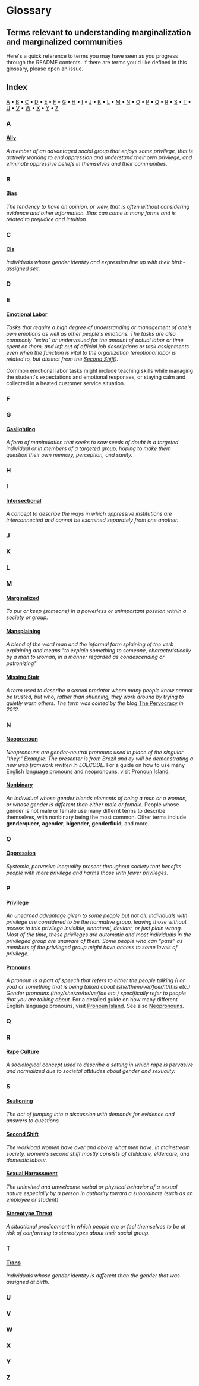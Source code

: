 # Glossary

## Terms relevant to understanding marginalization and marginalized communities

Here's a quick reference to terms you may have seen as you progress through the README contents. If there are terms you'd like defined in this glossary, please open an issue.

## Index
[A](#a) • [B](#b) • [C](#c) • [D](#d) • [E](#e) • [F](#f) • [G](#G) • [H](#h) • [I](#i) • [J](#j) • [K](#k) • [L](#l) • [M](#m) • [N](#n) • [O](#o) • [P](#p) • [Q](#Q) • [R](#R) • [S](#s) • [T](#t) • [U](#U) • [V](#V) • [W](#W) • [X](#X) • [Y](#Y) • [Z](#Z)

### A

#### [Ally](https://everydayfeminism.com/2013/11/things-allies-need-to-know/)

*A member of an advantaged social group that enjoys some privilege, that is _actively_ working to end oppression and understand their own privilege, and eliminate oppressive beliefs in themselves and their communities.*

### B

#### [Bias](https://en.wikipedia.org/wiki/Bias)

*The tendency to have an opinion, or view, that is often without considering evidence and other information. Bias can come in many forms and is related to prejudice and intuition*

### C

#### [Cis](http://itspronouncedmetrosexual.com/2011/11/list-of-cisgender-privileges/)

*Individuals whose gender identity and expression line up with their birth-assigned sex.*

### D
### E

#### [Emotional Labor](http://geekfeminism.wikia.com/wiki/Emotional_labor)

*Tasks that require a high degree of understanding or management of one's own emotions as well as other people's emotions. The tasks are also commonly "extra" or undervalued for the amount of actual labor or time spent on them, and left out of official job descriptions or task assignments even when the function is vital to the organization (emotional labor is related to, but distinct from the [Second Shift](#second-shift--the-workload-women-have-over-and-above-what-men-have-in-mainstream-society-womens-second-shift-mostly-consists-of-childcare-eldercare-and-domestic-labour)).*

Common emotional labor tasks might include teaching skills while managing the student's expectations and emotional responses, or staying calm and collected in a heated customer service situation.

### F
### G

#### [Gaslighting](http://www.thehotline.org/2014/05/29/what-is-gaslighting/)

*A form of manipulation that seeks to sow seeds of doubt in a targeted individual or in members of a targeted group, hoping to make them question their own memory, perception, and sanity.*

### H
### I

#### [Intersectional](http://geekfeminism.wikia.com/wiki/Intersectionality)

*A concept to describe the ways in which oppressive institutions are interconnected and cannot be examined separately from one another.*

### J
### K
### L
### M


#### [Marginalized](https://en.wikipedia.org/wiki/Social_exclusion)

*To put or keep (someone) in a powerless or unimportant position within a society or group.*

#### [Mansplaining](https://en.wikipedia.org/wiki/Mansplaining)

*A blend of the word man and the informal form splaining of the verb explaining and means "to explain something to someone, characteristically by a man to woman, in a manner regarded as condescending or patronizing"*

#### [Missing Stair](https://en.wikipedia.org/wiki/Missing_stair)

*A term used to describe a sexual predator whom many people know cannot be trusted, but who, rather than shunning, they work around by trying to quietly warn others. The term was coined by the blog* [The Pervocracy](http://pervocracy.blogspot.com/2012/06/missing-stair.html) *in 2012.*


### N

#### [Neopronoun](https://nonbinary.miraheze.org/wiki/List_of_neopronouns)

*Neopronouns are gender-neutral pronouns used in place of the singular "they." Example: The presenter is from Brazil and ey will be demonstrating a new web framwork written in LOLCODE.* For a guide on how to use many English language [pronouns](#pronouns) and neopronouns, visit [Pronoun Island](https://pronoun.is/).

#### [Nonbinary](https://transequality.org/issues/resources/understanding-non-binary-people-how-to-be-respectful-and-supportive)

*An individual whose gender blends elements of being a man or a woman, or whose gender is different than either male or female.* People whose gender is not male or female use many differnt terms to describe themselves, with nonbinary being the most common. Other terms include **genderqueer**, **agender**, **bigender**, **genderfluid**, and more.

### O

#### [Oppression](https://www.huffingtonpost.com/chris-boeskool/when-youre-accustomed-to-privilege_b_9460662.html)

*Systemic, pervasive inequality present throughout society that benefits people with more privilege and harms those with fewer privileges.*

### P

#### [Privilege](https://everydayfeminism.com/2014/09/what-is-privilege/)

*An unearned advantage given to some people but not all. Individuals with privilege are considered to be the normative group, leaving those without access to this privilege invisible, unnatural, deviant, or just plain wrong. Most of the time, these privileges are automatic and most individuals in the privileged group are unaware of them. Some people who can “pass” as members of the privileged group might have access to some levels of privilege.*

#### [Pronouns](https://uwm.edu/lgbtrc/support/gender-pronouns/)

*A pronoun is a part of speech that refers to either the people talking (I or you) or something that is being talked about (she/them/ver/faer/it/this etc.) Gender pronouns (they/she/ze/he/ve/fae etc.) specifically refer to people that you are talking about.* For a detailed guide on how many different English language pronouns, visit [Pronoun Island](https://pronoun.is/). See also [Neopronouns](#neopronouns).

### Q
### R

#### [Rape Culture](https://en.wikipedia.org/wiki/Rape_culture)

*A sociological concept used to describe a setting in which rape is pervasive and normalized due to societal attitudes about gender and sexuality.*
### S


#### [Sealioning](http://simplikation.com/why-sealioning-is-bad/)

*The act of jumping into a discussion with demands for evidence and answers to questions.*

#### [Second Shift](http://geekfeminism.wikia.com/wiki/Second_shift)

*The workload women have over and above what men have. In mainstream society, women's second shift mostly consists of childcare, eldercare, and domestic labour.*

#### [Sexual Harrassment](https://www.merriam-webster.com/dictionary/sexual%20harassment)

*The uninvited and unwelcome verbal or physical behavior of a sexual nature especially by a person in authority toward a subordinate (such as an employee or student)*

#### [Stereotype Threat](https://en.wikipedia.org/wiki/Stereotype_threat)

*A situational predicament in which people are or feel themselves to be at risk of conforming to stereotypes about their social group.*

### T

#### [Trans](http://www.glaad.org/reference/transgender)

*Individuals whose gender identity is different than the gender that was assigned at birth.*

### U
### V
### W
### X
### Y
### Z
